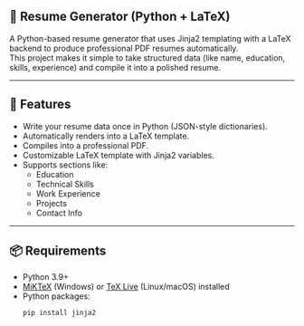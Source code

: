 ## 📝 Resume Generator (Python + LaTeX)

A Python-based resume generator that uses Jinja2 templating with a LaTeX backend to produce professional PDF resumes automatically.  
This project makes it simple to take structured data (like name, education, skills, experience) and compile it into a polished resume.

---

## 🚀 Features
- Write your resume data once in Python (JSON-style dictionaries).
- Automatically renders into a LaTeX template.
- Compiles into a professional PDF.
- Customizable LaTeX template with Jinja2 variables.
- Supports sections like:
  - Education
  - Technical Skills
  - Work Experience
  - Projects
  - Contact Info

---

## 📦 Requirements
- Python 3.9+  
- [MiKTeX](https://miktex.org/) (Windows) or [TeX Live](https://www.tug.org/texlive/) (Linux/macOS) installed  
- Python packages:
  ```bash
  pip install jinja2
